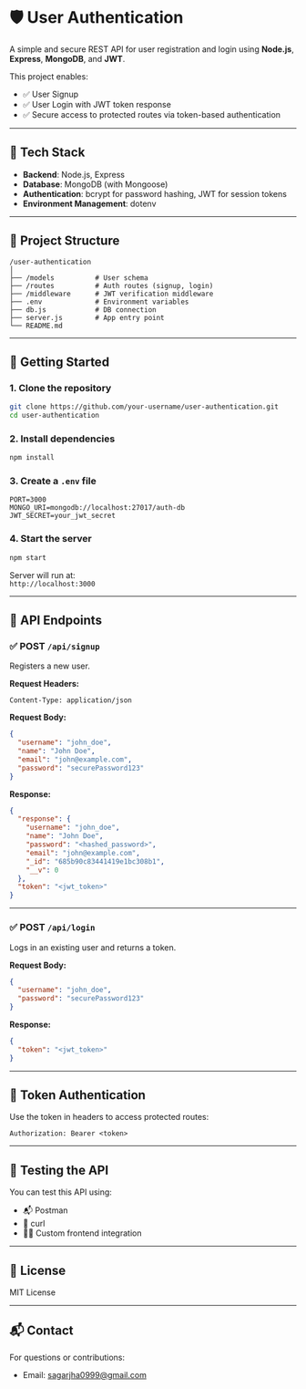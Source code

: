 
# 🛡️ User Authentication

A simple and secure REST API for user registration and login using **Node.js**, **Express**, **MongoDB**, and **JWT**.

This project enables:
- ✅ User Signup
- ✅ User Login with JWT token response
- ✅ Secure access to protected routes via token-based authentication

---

## 🚀 Tech Stack

- **Backend**: Node.js, Express
- **Database**: MongoDB (with Mongoose)
- **Authentication**: bcrypt for password hashing, JWT for session tokens
- **Environment Management**: dotenv

---

## 📁 Project Structure

```
/user-authentication
│
├── /models          # User schema
├── /routes          # Auth routes (signup, login)
├── /middleware      # JWT verification middleware
├── .env             # Environment variables
├── db.js            # DB connection
├── server.js        # App entry point
└── README.md
```

---

## 🔧 Getting Started

### 1. Clone the repository

```bash
git clone https://github.com/your-username/user-authentication.git
cd user-authentication
```

### 2. Install dependencies

```bash
npm install
```

### 3. Create a `.env` file

```env
PORT=3000
MONGO_URI=mongodb://localhost:27017/auth-db
JWT_SECRET=your_jwt_secret
```

### 4. Start the server

```bash
npm start
```

Server will run at:  
`http://localhost:3000`

---

## 📌 API Endpoints

### ✅ POST `/api/signup`

Registers a new user.

**Request Headers:**
```http
Content-Type: application/json
```

**Request Body:**
```json
{
  "username": "john_doe",
  "name": "John Doe",
  "email": "john@example.com",
  "password": "securePassword123"
}
```

**Response:**
```json
{
  "response": {
    "username": "john_doe",
    "name": "John Doe",
    "password": "<hashed_password>",
    "email": "john@example.com",
    "_id": "685b90c83441419e1bc308b1",
    "__v": 0
  },
  "token": "<jwt_token>"
}
```

---

### ✅ POST `/api/login`

Logs in an existing user and returns a token.

**Request Body:**
```json
{
  "username": "john_doe",
  "password": "securePassword123"
}
```

**Response:**
```json
{
  "token": "<jwt_token>"
}
```

---

## 🔐 Token Authentication

Use the token in headers to access protected routes:

```http
Authorization: Bearer <token>
```

---

## 🧪 Testing the API

You can test this API using:

- 📬 Postman
- 🔁 curl
- 🧑‍💻 Custom frontend integration

---

## 📄 License

MIT License

---

## 📬 Contact

For questions or contributions:
- Email: [sagarjha0999@gmail.com](mailto:sagarjha0999@gmail.com)
